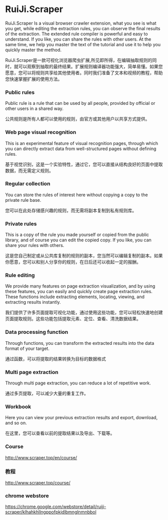 ﻿# RuiJi.Scraper


RuiJi.Scraper Is a visual browser crawler extension, what you see is what you get, while editing the extraction rules, you can observe the final results of the extraction. The extended rule compiler is powerful and easy to understand. If you like, you can share the rules with other users. At the same time, we help you master the text of the tutorial and use it to help you quickly master the method.

RuiJi.Scraper是一款可视化浏览器爬虫扩展,所见即所得，在编辑抽取规则的同时，就可以观察到抽取的最终结果。扩展规则编译器功能强大，简单易懂。如果您愿意，您可以将规则共享给其他使用者。同时我们准备了文本和视频的教程，帮助您快速掌握扩展的使用方法。

### Public rules

Public rule is a rule that can be used by all people, provided by official or other users in a shared way.

公共规则是所有人都可以使用的规则，由官方或其他用户以共享方式提供。

###  Web page visual recognition

This is an experimental feature of visual recognition pages, through which you can directly extract data from well-structured pages without defining rules.

基于视觉识别，这是一个实验特性，通过它，您可以直接从结构良好的页面中提取数据，而无需定义规则。

###  Regular collection

You can store the rules of interest here without copying a copy to the private rule base.

您可以在此处存储感兴趣的规则，而无需将副本复制到私有规则库。

###  Private rules

This is a copy of the rule you made yourself or copied from the public library, and of course you can edit the copied copy. If you like, you can share your rules with others.

这是您自己制定或从公共库复制的规则的副本，您当然可以编辑复制的副本。如果你愿意，您可以和别人分享你的规则，在日后还可以收起一定的报酬。

### Rule editing

We provide many features on page extraction visualization, and by using these features, you can easily and quickly create page extraction rules. These functions include extracting elements, locating, viewing, and extracting results instantly.

我们提供了许多页面提取可视化功能，通过使用这些功能，您可以轻松快速地创建页面提取规则。这些功能包括提取元素、定位、查看、清洗数据结果。

### Data processing function

Through functions, you can transform the extracted results into the data format of your target.

通过函数，可以将提取的结果转换为目标的数据格式

###  Multi page extraction

Through multi page extraction, you can reduce a lot of repetitive work.

通过多页提取，可以减少大量的重复工作。

### Workbook

Here you can view your previous extraction results and export, download, and so on.

在这里，您可以查看以前的提取结果以及导出、下载等。

### Course

http://www.scraper.top/en/course/

### 教程

http://www.scraper.top/course/

### chrome webstore

https://chrome.google.com/webstore/detail/ruiji-scraper/klhahkhllngppofpkjdlbmnglnmnbbol